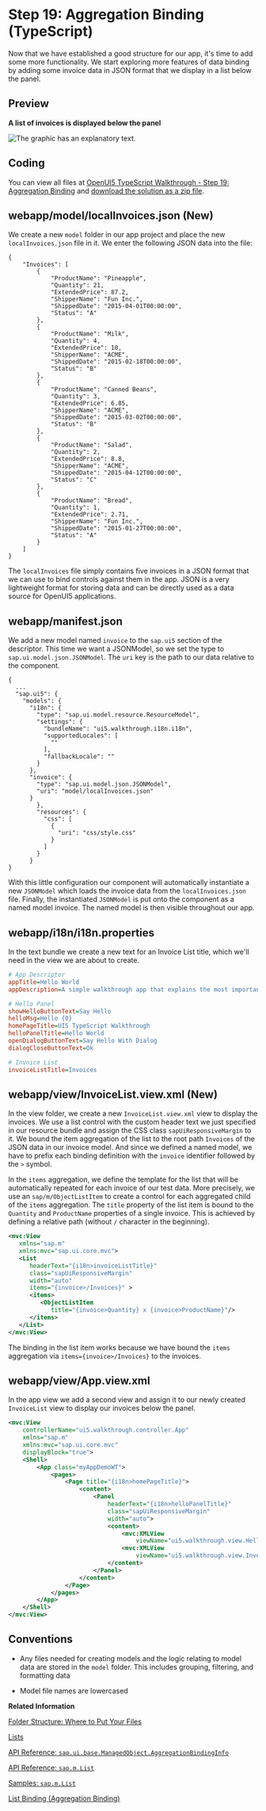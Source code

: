 <!-- loio24580fb89258491db986482f4ed45e47 -->

# Step 19: Aggregation Binding \(TypeScript\)

Now that we have established a good structure for our app, it's time to add some more functionality. We start exploring more features of data binding by adding some invoice data in JSON format that we display in a list below the panel.



## Preview

  
  
**A list of invoices is displayed below the panel**

![The graphic has an explanatory text.](images/UI5_Walkthrough_Step_19_b05bdb4.png "A list of invoices is displayed below the panel")



<a name="loio24580fb89258491db986482f4ed45e47__section_zfj_ljk_syb"/>

## Coding

You can view all files at [OpenUI5 TypeScript Walkthrough - Step 19: Aggregation Binding](https://github.com/sap-samples/ui5-typescript-walkthrough/tree/main/steps/19) and [download the solution as a zip file](https://sap-samples.github.io/ui5-typescript-walkthrough/ui5-typescript-walkthrough-step-19.zip).



<a name="loio24580fb89258491db986482f4ed45e47__section_agj_ljk_syb"/>

## webapp/model/localInvoices.json \(New\)

We create a new `model` folder in our app project and place the new `localInvoices.json` file in it. We enter the following JSON data into the file:

```
{
    "Invoices": [
        {
            "ProductName": "Pineapple",
            "Quantity": 21,
            "ExtendedPrice": 87.2,
            "ShipperName": "Fun Inc.",
            "ShippedDate": "2015-04-01T00:00:00",
            "Status": "A"
        },
        {
            "ProductName": "Milk",
            "Quantity": 4,
            "ExtendedPrice": 10,
            "ShipperName": "ACME",
            "ShippedDate": "2015-02-18T00:00:00",
            "Status": "B"
        },
        {
            "ProductName": "Canned Beans",
            "Quantity": 3,
            "ExtendedPrice": 6.85,
            "ShipperName": "ACME",
            "ShippedDate": "2015-03-02T00:00:00",
            "Status": "B"
        },
        {
            "ProductName": "Salad",
            "Quantity": 2,
            "ExtendedPrice": 8.8,
            "ShipperName": "ACME",
            "ShippedDate": "2015-04-12T00:00:00",
            "Status": "C"
        },
        {
            "ProductName": "Bread",
            "Quantity": 1,
            "ExtendedPrice": 2.71,
            "ShipperName": "Fun Inc.",
            "ShippedDate": "2015-01-27T00:00:00",
            "Status": "A"
        }
    ]
}
```

The `localInvoices` file simply contains five invoices in a JSON format that we can use to bind controls against them in the app. JSON is a very lightweight format for storing data and can be directly used as a data source for OpenUI5 applications.



## webapp/manifest.json

We add a new model named `invoice` to the `sap.ui5` section of the descriptor. This time we want a JSONModel, so we set the type to `sap.ui.model.json.JSONModel`. The `uri` key is the path to our data relative to the component.

```
{
  ...
  "sap.ui5": {
    "models": {
      "i18n": {
        "type": "sap.ui.model.resource.ResourceModel",
        "settings": {
          "bundleName": "ui5.walkthrough.i18n.i18n",
          "supportedLocales": [
            ""
          ],
          "fallbackLocale": ""
        }
      },
      "invoice": {
        "type": "sap.ui.model.json.JSONModel",
        "uri": "model/localInvoices.json"
      }
        },
        "resources": {
          "css": [
            {
              "uri": "css/style.css"
            }
          ]
        }
      }
}
```

With this little configuration our component will automatically instantiate a new `JSONModel` which loads the invoice data from the `localInvoices.json` file. Finally, the instantiated `JSONModel` is put onto the component as a named model invoice. The named model is then visible throughout our app.



<a name="loio24580fb89258491db986482f4ed45e47__section_qtl_rcz_nzb"/>

## webapp/i18n/i18n.properties

In the text bundle we create a new text for an Invoice List title, which we'll need in the view we are about to create.

```ini
# App Descriptor
appTitle=Hello World
appDescription=A simple walkthrough app that explains the most important concepts of OpenUI5

# Hello Panel
showHelloButtonText=Say Hello
helloMsg=Hello {0}
homePageTitle=UI5 TypeScript Walkthrough
helloPanelTitle=Hello World
openDialogButtonText=Say Hello With Dialog
dialogCloseButtonText=Ok

# Invoice List
invoiceListTitle=Invoices
```



<a name="loio24580fb89258491db986482f4ed45e47__section_sqg_ycz_nzb"/>

## webapp/view/InvoiceList.view.xml \(New\)

In the view folder, we create a new `InvoiceList.view.xml` view to display the invoices. We use a list control with the custom header text we just specified in our resource bundle and assign the CSS class `sapUiResponsiveMargin` to it. We bound the item aggregation of the list to the root path `Invoices` of the JSON data in our invoice model. And since we defined a named model, we have to prefix each binding definition with the `invoice` identifier followed by the `>` symbol.

In the `items` aggregation, we define the template for the list that will be automatically repeated for each invoice of our test data. More precisely, we use an `sap/m/ObjectListItem` to create a control for each aggregated child of the `items` aggregation. The `title` property of the list item is bound to the `Quantity` and `ProductName` properties of a single invoice. This is achieved by defining a relative path \(without `/` character in the beginning\).

```xml
<mvc:View
   xmlns="sap.m"
   xmlns:mvc="sap.ui.core.mvc">
   <List
      headerText="{i18n>invoiceListTitle}"
      class="sapUiResponsiveMargin"
      width="auto"
      items="{invoice>/Invoices}" >
      <items>
         <ObjectListItem
            title="{invoice>Quantity} x {invoice>ProductName}"/>
      </items>
   </List>
</mvc:View>
```

The binding in the list item works because we have bound the `items` aggregation via `items={invoice>/Invoices}` to the invoices.



## webapp/view/App.view.xml

In the app view we add a second view and assign it to our newly created `InvoiceList` view to display our invoices below the panel.

```xml
<mvc:View
	controllerName="ui5.walkthrough.controller.App"
	xmlns="sap.m"
	xmlns:mvc="sap.ui.core.mvc"
	displayBlock="true">
    <Shell>
        <App class="myAppDemoWT">
            <pages>
                <Page title="{i18n>homePageTitle}">
                    <content>
                        <Panel
                            headerText="{i18n>helloPanelTitle}"
                            class="sapUiResponsiveMargin"
                            width="auto">
                            <content>
                                <mvc:XMLView
                                    viewName="ui5.walkthrough.view.HelloPanel"/>
                                <mvc:XMLView
                                    viewName="ui5.walkthrough.view.InvoiceList"/>
                            </content>
                        </Panel>
                    </content>
                </Page>
            </pages>
        </App>
    </Shell>
</mvc:View>
```



<a name="loio24580fb89258491db986482f4ed45e47__section_hzd_f2z_nzb"/>

## Conventions

-   Any files needed for creating models and the logic relating to model data are stored in the `model` folder. This includes grouping, filtering, and formatting data

-   Model file names are lowercased


**Related Information**  


[Folder Structure: Where to Put Your Files](../05_Developing_Apps/folder-structure-where-to-put-your-files-003f755.md "The details described here represent a best practice for structuring an application that features one component, one OData service and less than 20 views. If you're building an app that has more components, OData services and views, you may have to introduce more folder levels than described here.")

[Lists](../08_More_About_Controls/lists-1da1581.md "Lists have properties and events and they contain list items that inherit from sap.m.ListItemBase, which provides navigation, selection and event features. The list item type determines the way the list item interacts by providing additional features.")

[API Reference: `sap.ui.base.ManagedObject.AggregationBindingInfo` ](https://ui5.sap.com/#/api/sap.ui.base.ManagedObject.AggregationBindingInfo)

[API Reference: `sap.m.List`](https://ui5.sap.com/#/api/sap.m.List)

[Samples: `sap.m.List` ](https://ui5.sap.com/#/entity/sap.m.List)

[List Binding \(Aggregation Binding\)](../04_Essentials/list-binding-aggregation-binding-91f0577.md "List binding (or aggregation binding) is used to automatically create child controls according to model data.")

